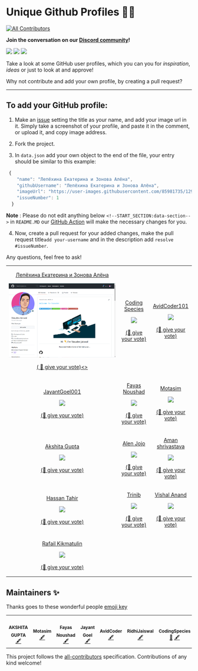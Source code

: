# Unique Github Profiles 🙋‍♂️
<!-- ALL-CONTRIBUTORS-BADGE:START - Do not remove or modify this section -->
[![All Contributors](https://img.shields.io/badge/all_contributors-1-orange.svg?style=flat-square)](#contributors-)
<!-- ALL-CONTRIBUTORS-BADGE:END -->

**Join the conversation on our [Discord community](https://discord.gg/wXFWgsAuzR)!**
 
![](https://img.shields.io/static/v1?label=Open-Source&message=Contribute&color=yellow)
![](https://img.shields.io/static/v1?label=Inspiring&message=Github-Profiles&color=blue)
![](https://img.shields.io/static/v1?label=Made-With&message=Markdown&color=green)

Take a look at some GitHub user profiles, which you can you for *inspiration*, *ideas* or just to look at and approve!

Why not contribute and add your own profile, by creating a pull request?
 
 ------------------------

## To add your GitHub profile:

1. Make an [issue](https://github.com/Jaidevstudio/Unique-Github-Profiles/issues) setting the title as your name, and add your image url in it. Simply take a screenshot of your profile, and paste it in the comment, or upload it, and copy image address.

2. Fork the project.

3. In `data.json` add your own object to the end of the file, your entry should be similar to this example:

```typescript
 {
    "name": "Лепёхина Екатерина и Зонова Алёна",
    "githubUsername": "Лепёхина Екатерина и Зонова Алёна",
    "imageUrl": "https://user-images.githubusercontent.com/85981735/129255772-5bac726e-d98e-4eb4-8c9f-c2206b72c976.png",
    "issueNumber": 1
  }
```

**Note** : Please do not edit anything below `<!--START_SECTION:data-section-->` in `README.MD` our [GitHub Action](https://github.com/Jaidevstudio/gh-action-community) will make the necessary changes for you.

4. Now, create a pull request for your added changes, make the pull request title`add your-username` and in the description add `resolve #issueNumber`.

Any questions, feel free to ask!


<!-- DO NOT EDIT THIS SECTION -->
<!--START_SECTION:data-section-->

<table width="100%"><tr>
 
<td align="center"><p>
<a href="https://github.com/VasudevJaiswal">Лепёхина Екатерина и Зонова Алёна</a></p><img src="https://github.com/VasudevJaiswal/VasudevJaiswal/blob/main/Screenshot%20(104).png?raw=true" /><p><a href="https://github.com/jaidevstudio/Unique-Github-Profiles
/issues/1">( 💯 give your vote)<>
 
 <td align="center"><p><a href="https://github.com/CodingSpecies">Coding Species</a></p><img src="https://user-images.githubusercontent.com/70807500/131972052-cf42e215-e2e9-4f1b-a63a-d768a8c79dd9.png" /><p><a href="https://github.com/jaidevstudio/Unique-Github-Profiles
/issues/2">(💯 give your vote)</a></p></td>
 
  <td align="center"><p><a href="https://github.com/AvidCoder101">AvidCoder101</a></p><img src="https://user-images.githubusercontent.com/70807684/132053785-2a4d2cb5-a6f3-45a0-b2f1-1d5969282017.png" /><p><a href="https://github.com/jaidevstudio/Unique-Github-Profiles
/issues/5">(💯 give your vote)</a></p></td></tr>
 
 <tr><td align="center"><p><a href="https://github.com/JayantGoel001">JayantGoel001</a></p><img src="https://user-images.githubusercontent.com/54479676/132067584-ad4a1ba2-2b46-43bc-afa6-c4a1c354b4ac.png" /><p><a href="https://github.com/jaidevstudio/Unique-Github-Profiles
/issues/7">(💯 give your vote)</a></p></td>

<td align="center"><p><a href="https://github.com/FayasNoushad">Fayas Noushad</a></p><img src="https://user-images.githubusercontent.com/76828314/132162846-8e55ec2c-90de-4f9a-8c12-e8254a942f0f.jpg" /><p><a href="https://github.com/jaidevstudio/Unique-Github-Profiles
/issues/15">(💯 give your vote)</a></p></td>
 
<td align="center"><p><a href="https://github.com/motasimmakki">Motasim</a></p><img src="https://user-images.githubusercontent.com/44056349/132171204-ab3aaffc-15ae-423f-aa06-e49f1420b931.png" /><p><a href="https://github.com/jaidevstudio/Unique-Github-Profiles
/issues/15">(💯 give your vote)</a></p></td></tr>
  
  <tr>
   <td align="center"><p><a href="https://github.com/akshitagupta15june">Akshita Gupta</a></p><img src="https://user-images.githubusercontent.com/57909583/132528627-8633b9ca-f377-414f-bfec-f53a5a406986.png" /><p><a href="https://github.com/Jaidevstudio/Unique-Github-Profiles/pull/21">(💯 give your vote)</a></p></td> 

 <td align="center"><p><a href="https://github.com/AlenJojo">Alen Jojo</a></p><img src="https://user-images.githubusercontent.com/51394913/133300175-55e3898e-59c4-46e4-b6fb-29c4ceb70ac2.PNG" /><p><a href="https://github.com/Jaidevstudio/Unique-Github-Profiles/pull/21">(💯 give your vote)</a></p></td>
   

 <td align="center"><p><a href="https://github.com/aman34503">Aman shrivastava</a></p><img src="https://user-images.githubusercontent.com/77502312/134847485-1f7da239-0ce9-4a56-beb8-f2c380305ae6.png" /><p><a href="https://github.com/Jaidevstudio/Unique-Github-Profiles/pull/21">(💯 give your vote)</a></p></td> </tr>
 
 <tr>
  
   <td align="center"><p><a href="https://github.com/thehassantahir">Hassan Tahir </a></p><img src="https://user-images.githubusercontent.com/54933420/142648220-b50d0973-ad51-46ad-ab3e-7ecf9d5c24f2.png" /><p><a href="https://github.com/Jaidevstudio/Unique-Github-Profiles/pull/21">(💯 give your vote)</a></p></td>
  
<td align="center"><p><a href="https://github.com/trinib">Trinib</a></p><img src="https://i.imgur.com/LVDmNmH.png" /><p><a href="https://github.com/jaidevstudio/Unique-Github-Profiles/issues/50">(💯 give your vote)</a></p></td>

<td align="center"><p><a href="https://github.com/Im-vishalanand">Vishal Anand</a></p><img src="https://user-images.githubusercontent.com/108060013/213879540-fc086155-b01a-4713-b5d7-4ede439da924.png" /><p><a href="https://github.com/jaidevstudio/Unique-Github-Profiles/issues/50">(💯 give your vote)</a></p></td>
  
 </tr>

 <tr>
  
   <td align="center"><p><a href="https://github.com/Raf0707">Rafail Kikmatulin </a></p><img src="https://user-images.githubusercontent.com/59168899/257170793-7454cd87-fa43-48fe-972f-ce7073cd9ce4.png" /><p><a href="https://github.com/Jaidevstudio/Unique-Github-Profiles/pull/57">(💯 give your vote)</a></p></td>
  
 </tr>
  
 </table>
<!--END_SECTION:data-section-->

## Maintainers ✨

Thanks goes to these wonderful people <a href="https://allcontributors.org/docs/en/emoji-key">emoji key</a>

<!-- ALL-CONTRIBUTORS-LIST:START - Do not remove or modify this section -->
<!-- prettier-ignore-start -->
<!-- markdownlint-disable -->
<table>
  <tr>
    <td align="center"><a href="https://www.linkedin.com/in/akshita-gupta-a4a895187"><img src="https://avatars.githubusercontent.com/u/57909583?v=4?s=100" width="100px;" alt=""/><br /><sub><b>AKSHITA GUPTA</b></sub></a><br /><a href="#content-akshitagupta15june" title="Content">🖋</a></td>
    <td align="center"><a href="https://www.linkedin.com/in/motasim-010b0a135/"><img src="https://avatars.githubusercontent.com/u/44056349?v=4?s=100" width="100px;" alt=""/><br /><sub><b>Motasim</b></sub></a><br /><a href="#content-motasimmakki" title="Content">🖋</a></td>
    <td align="center"><a href="https://blog.fayas.me"><img src="https://avatars.githubusercontent.com/u/76828314?v=4?s=100" width="100px;" alt=""/><br /><sub><b>Fayas Noushad</b></sub></a><br /><a href="#content-FayasNoushad" title="Content">🖋</a></td>
    <td align="center"><a href="http://JayantGoel001.github.io"><img src="https://avatars.githubusercontent.com/u/54479676?v=4?s=100" width="100px;" alt=""/><br /><sub><b>Jayant Goel</b></sub></a><br /><a href="#content-JayantGoel001" title="Content">🖋</a></td>
    <td align="center"><a href="https://avidcoder101.github.io"><img src="https://avatars.githubusercontent.com/u/70807684?v=4?s=100" width="100px;" alt=""/><br /><sub><b>AvidCoder</b></sub></a><br /><a href="#content-AvidCoder101" title="Content">🖋</a></td>
    <td align="center"><a href="https://github.com/RidhiJaiswal"><img src="https://avatars.githubusercontent.com/u/87558815?v=4?s=100" width="100px;" alt=""/><br /><sub><b>RidhiJaiswal</b></sub></a><br /><a href="#content-RidhiJaiswal" title="Content">🖋</a></td>
    <td align="center"><a href="https://codingspecies.github.io/MeAndMyApps/"><img src="https://avatars.githubusercontent.com/u/70807500?v=4?s=100" width="100px;" alt=""/><br /><sub><b>CodingSpecies</b></sub></a><br /><a href="#projectManagement-CodingSpecies" title="Project Management">📆</a> <a href="#content-CodingSpecies" title="Content">🖋</a></td>
    <td align="center"><a href="https://vasudevjaiswal.com"><img src="https://avatars.githubusercontent.com/u/85981735?v=4?s=100" width="100px;" alt=""/><br /><sub><b>Vasudev Jaiswal</b></sub></a><br /><a href="#content-VasudevJaiswal" title="Content">🖋</a> <a href="#projectManagement-VasudevJaiswal" title="Project Management">📆</a> <a href="https://github.com/Jaidevstudio/Unique-Github-Profiles/commits?author=VasudevJaiswal" title="Documentation">📖</a></td>
   <td align="center"><a href="https://aman04.netlify.app/"><img src="https://avatars.githubusercontent.com/u/77502312?v=4?=100" width="100px;" alt=""/><br /><sub><b>Aman shrivastava</b></sub></a><br /><a href="#content-aman34503" title="Content">🖋</a></td>
   
      
   
  </tr>
</table>

<!-- markdownlint-restore -->
<!-- prettier-ignore-end -->

<!-- ALL-CONTRIBUTORS-LIST:END -->

This project follows the <a href="https://github.com/all-contributors/all-contributors">all-contributors</a> specification. Contributions of any kind welcome!
